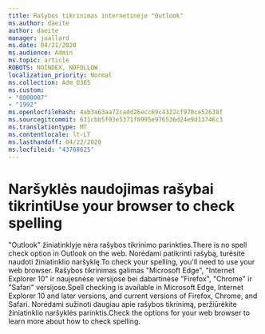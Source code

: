 ```yaml
---
title: Rašybos tikrinimas internetinėje "Outlook"
ms.author: daeite
author: daeite
manager: joallard
ms.date: 04/21/2020
ms.audience: Admin
ms.topic: article
ROBOTS: NOINDEX, NOFOLLOW
localization_priority: Normal
ms.collection: Adm_O365
ms.custom:
- "8000007"
- "1992"
ms.openlocfilehash: 4ab3a63aa72cadd26ecc69c4322cf970ce52638f
ms.sourcegitcommit: 631cbb5f03e5371f0995e976536d24e9d13746c3
ms.translationtype: MT
ms.contentlocale: lt-LT
ms.lasthandoff: 04/22/2020
ms.locfileid: "43768625"
---
```

# <a name="use-your-browser-to-check-spelling"></a><span data-ttu-id="c9ce2-102">Naršyklės naudojimas rašybai tikrinti</span><span class="sxs-lookup"><span data-stu-id="c9ce2-102">Use your browser to check spelling</span></span>

<span data-ttu-id="c9ce2-103">"Outlook" žiniatinklyje nėra rašybos tikrinimo parinkties.</span><span class="sxs-lookup"><span data-stu-id="c9ce2-103">There is no spell check option in Outlook on the web.</span></span> <span data-ttu-id="c9ce2-104">Norėdami patikrinti rašybą, turėsite naudoti žiniatinklio naršyklę.</span><span class="sxs-lookup"><span data-stu-id="c9ce2-104">To check your spelling, you'll need to use your web browser.</span></span> <span data-ttu-id="c9ce2-105">Rašybos tikrinimas galimas "Microsoft Edge", "Internet Explorer 10" ir naujesnėse versijose bei dabartinėse "Firefox", "Chrome" ir "Safari" versijose.</span><span class="sxs-lookup"><span data-stu-id="c9ce2-105">Spell checking is available in Microsoft Edge, Internet Explorer 10 and later versions, and current versions of Firefox, Chrome, and Safari.</span></span> <span data-ttu-id="c9ce2-106">Norėdami sužinoti daugiau apie rašybos tikrinimą, peržiūrėkite žiniatinklio naršyklės parinktis.</span><span class="sxs-lookup"><span data-stu-id="c9ce2-106">Check the options for your web browser to learn more about how to check spelling.</span></span>